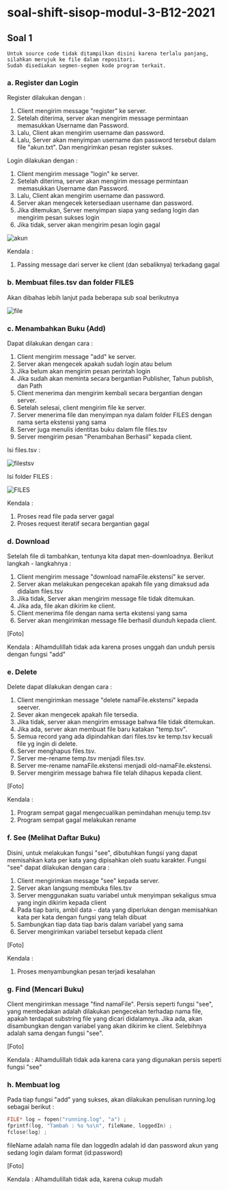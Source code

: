 # soal-shift-sisop-modul-3-B12-2021

## Soal 1
```
Untuk source code tidak ditampilkan disini karena terlalu panjang, 
silahkan merujuk ke file dalam repositori. 
Sudah disediakan segmen-segmen kode program terkait.
```
### a. Register dan Login
Register dilakukan dengan :
1. Client mengirim message "register" ke server. 
2. Setelah diterima, server akan mengirim message permintaan memasukkan Username dan Password. 
3. Lalu, Client akan mengirim username dan password. 
4. Lalu, Server akan menyimpan username dan password tersebut dalam file "akun.txt". Dan mengirimkan pesan register sukses.

Login dilakukan dengan :
1. Client mengirim message "login" ke server.
2. Setelah diterima, server akan mengirim message permintaan memasukkan Username dan Password. 
3. Lalu, Client akan mengirim username dan password. 
4. Server akan mengecek ketersediaan username dan password.
5. Jika ditemukan, Server menyimpan siapa yang sedang login dan mengirim pesan sukses login
6. Jika tidak, server akan mengirim pesan login gagal

![akun](https://i.imgur.com/3Rd2RAE.png)

Kendala :
1. Passing message dari server ke client (dan sebaliknya) terkadang gagal


### b. Membuat files.tsv dan folder FILES
Akan dibahas lebih lanjut pada beberapa sub soal berikutnya

![file](https://i.imgur.com/dCT2txM.png)

### c. Menambahkan Buku (Add)
Dapat dilakukan dengan cara :
1. Client mengirim message "add" ke server.
2. Server akan mengecek apakah sudah login atau belum
3. Jika belum akan mengirim pesan perintah login
4. Jika sudah akan meminta secara bergantian Publisher, Tahun publish, dan Path
5. Client menerima dan mengirim kembali secara bergantian dengan server.
6. Setelah selesai, client mengirim file ke server.
7. Server menerima file dan menyimpan nya dalam folder FILES dengan nama serta ekstensi yang sama
8. Server juga menulis identitas buku dalam file files.tsv
9. Server mengirim pesan "Penambahan Berhasil" kepada client.

Isi files.tsv :

![filestsv](https://i.imgur.com/xj55n53.png)

Isi folder FILES :

![FILES](https://i.imgur.com/YYhsokY.png)

Kendala :
1. Proses read file pada server gagal
2. Proses request iteratif secara bergantian gagal

### d. Download
Setelah file di tambahkan, tentunya kita dapat men-downloadnya.
Berikut langkah - langkahnya :
1. Client mengirim message "download namaFile.ekstensi" ke server.
2. Server akan melakukan pengecekan apakah file yang dimaksud ada didalam files.tsv
3. Jika tidak, Server akan mengirim message file tidak ditemukan.
4. Jika ada, file akan dikirim ke client.
5. Client menerima file dengan nama serta ekstensi yang sama
6. Server akan mengirimkan message file berhasil diunduh kepada client.

[Foto]

Kendala :
Alhamdulillah tidak ada karena proses unggah dan unduh persis dengan fungsi "add"

### e. Delete
Delete dapat dilakukan dengan cara :
1. Client mengirimkan message "delete namaFile.ekstensi" kepada seerver.
2. Sever akan mengecek apakah file tersedia.
3. Jika tidak, server akan mengirim emssage bahwa file tidak ditemukan.
4. Jika ada, server akan membuat file baru katakan "temp.tsv".
5. Semua record yang ada dipindahkan dari files.tsv ke temp.tsv kecuali file yg ingin di delete.
6. Server menghapus files.tsv.
7. Server me-rename temp.tsv menjadi files.tsv.
8. Server me-rename namaFile.ekstensi menjadi old-namaFile.ekstensi.
9. Server mengirim message bahwa file telah dihapus kepada client.

[Foto]

Kendala :
1. Program sempat gagal mengecualikan pemindahan menuju temp.tsv
2. Program sempat gagal melakukan rename

### f. See (Melihat Daftar Buku)
Disini, untuk melakukan fungsi "see", dibutuhkan fungsi yang dapat memisahkan kata per kata yang dipisahkan oleh suatu karakter.
Fungsi "see" dapat dilakukan dengan cara :
1. Client mengirimkan message "see" kepada server.
2. Server akan langsung membuka files.tsv
3. Server menggunakan suatu variabel untuk menyimpan sekaligus smua yang ingin dikirim kepada client
4. Pada tiap baris, ambil data - data yang diperlukan dengan memisahkan kata per kata dengan fungsi yang telah dibuat
5. Sambungkan tiap data tiap baris dalam variabel yang sama
6. Server mengirimkan variabel tersebut kepada client

[Foto]

Kendala :
1. Proses menyambungkan pesan terjadi kesalahan

### g. Find (Mencari Buku)
Client mengirimkan message "find namaFile".
Persis seperti fungsi "see", yang membedakan adalah dilakukan pengecekan terhadap nama file, apakah terdapat substring file yang dicari didalamnya.
Jika ada, akan disambungkan dengan variabel yang akan dikirim ke client. Selebihnya adalah sama dengan fungsi "see".

[Foto]

Kendala :
Alhamdulillah tidak ada karena cara yang digunakan persis seperti fungsi "see"

### h. Membuat log
Pada tiap fungsi "add" yang sukses, akan dilakukan penulisan running.log sebagai berikut :
```c
FILE* log = fopen("running.log", "a") ;
fprintf(log, "Tambah : %s %s\n", fileName, loggedIn) ;
fclose(log) ;
```
fileName adalah nama file dan loggedIn adalah id dan password akun yang sedang login dalam format (id:password)

[Foto]

Kendala :
Alhamdulillah tidak ada, karena cukup mudah
